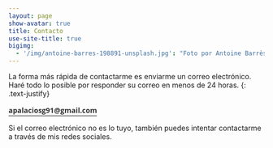 ```yaml
---
layout: page
show-avatar: true
title: Contacto
use-site-title: true
bigimg: 
  - '/img/antoine-barres-198891-unsplash.jpg': "Foto por Antoine Barrès en Unsplash"
---
```



La forma más rápida de contactarme es enviarme un correo electrónico. Haré todo lo posible por responder su correo en menos de 24 horas.
{: .text-justify}


<p class="text-center">
  <a href="mailto:apalaciosg91@gmail.com?subject=Mail desde rpalaciosg.github.io" style="color: #333; padding-bottom:1px;
    border-bottom:solid 1px #171818;font-weight: bold;cursor: pointer; font-family: 'Open Sans',sans-serif; line-height: 1.625;
    margin: 0 0 2rem; text-decoration: none;"> 
    <font style="vertical-align: inherit;">
      <font style="vertical-align: inherit;">apalaciosg91@gmail.com</font>
    </font>
  </a>
</p>


Si el correo electrónico no es lo tuyo, también puedes intentar contactarme a través de mis redes sociales.

